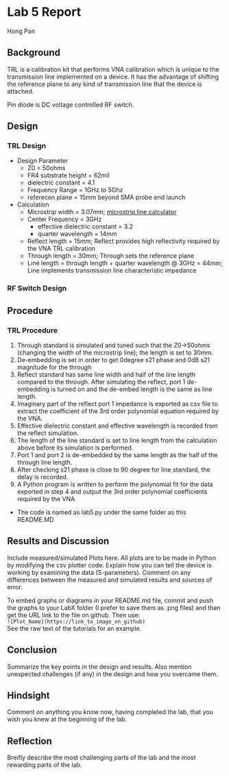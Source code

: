 # Lab 5 Report
Hong Pan

## Background
TRL is a calibration kit that performs VNA calibration which is unique to the transmission line implemented on a device.
It has the advantage of shifting the reference plane to any kind of transmission line that the device is attached.

Pin diode is DC voltage controlled RF switch.

## Design  
### TRL Design
   + Design Parameter 
     + Z0 = 50ohms 
     + FR4 substrate height = 62mil
     + dielectric constant = 4.1
     + Frequency Range = 1GHz to 5Ghz
     + referecen plane = 15mm beyond SMA probe end launch
   + Calculation
     + Microstrip width = 3.07mm; [microstrip line calculator](http://www1.sphere.ne.jp/i-lab/ilab/tool/ms_line_e.htm)
     + Center Frequency = 3GHz
       + effective dielectric constant = 3.2
       + quarter wavelength = 14mm
     + Reflect length = 15mm; Reflect provides high reflectivity required by the VNA TRL calibration
     + Through length = 30mm; Through sets the reference plane
     + Line length = through length + quarter wavelength @ 3GHz = 44mm; Line implements transmission line characteristic impedance

### RF Switch Design

## Procedure
### TRL Procedure
1. Through standard is simulated and tuned such that the Z0->50ohms (changing the width of the microstrip line); the length is set to 30mm.
2. De-embedding is set in order to get  0degree s21 phase and 0dB s21 magnitude for the through  
3. Reflect standard has same line width and half of the line length compared to the through. After simulating the reflect, port 1 de-embedding is turned on and the de-embed length is the same as line length.
4. Imaginary part of the reflect port 1 impedance is exported as csv file to extract the coefficient of the 3rd order polynomial equation required by the VNA.
5. Effective dielectric constant and effective wavelength is recorded from the reflect simulation.
6. The length of the line standard is set to line length from the calculation above before its simulation is performed.
7. Port 1 and port 2 is de-embedded by the same length as the half of the through line length.
8. After checking s21 phase is close to 90 degree for line standard, the delay is recorded.
9. A Python program is written to perform the polynomial fit for the data exported in step 4 and output the 3rd order polynomial coefficients required by the VNA
  + The code is named as lab5.py under the same folder as this README.MD


## Results and Discussion
Include measured/simulated Plots here. All plots are to be made in Python by modifying the csv plotter code. Explain how you can tell the device is working by examining the data (S-parameters). Comment on any differences between the measured and simulated results and sources of error.

To embed graphs or diagrams in your README.md file, commit and push the graphs to your LabX folder (I prefer to save them as .png files) and then get the URL link to the file on github. Then use: <br>
`![Plot_Name](https://link_to_image_on_github)` <br>
See the raw text of the tutorials for an example.

## Conclusion
Summarize the key points in the design and results. Also mention unexpected challenges (if any) in the design and how you overcame them. 

## Hindsight
Comment on anything you know now, having completed the lab, that you wish you knew at the beginning of the lab.

## Reflection
Breifly describe the most challenging parts of the lab and the most rewarding parts of the lab.
